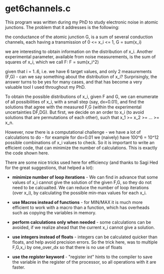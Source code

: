 # get6channels.c

This program was written during my PhD to study electronic noise in atomic junctions. The problem that it addresses is the following:

the conductance of the atomic junction G, is a sum of several conduction channels, each having a transmission of 0 <= x_i <= 1,
G = sum(x_i)

we are interesting to obtain information on the distribution of x_i. Another experimental parameter, available from noise measurements, is the sum of squares of x_i, which we call F:
F = sum(x_i^2)

given that i = 1..6, i.e. we have 6 target values, and only 2 measurements (F,G) - can we say something about the distribution of x_i? Surprisingly, the answer turns to be yes for many cases, and that has become a very valuable tool I used throughout my PhD.

To obtain the possible distributions of x_i, given F and G, we can enumerate of all possibilities of x_i, with a small step (say, dx=0.01), and find the solutions that agree with the measured F,G (within the experimental uncertainties DF,DG). But first, we decide on an order to x_i (to avoid solutions that are permutations of each other), such that x_1 >= x_2 >= ... >= x_n.

However, now there is a computational challenge - we have a lot of calculations to do - for example for dx=0.01 we (naively) have 100^6 = 10^12 possible combinations of x_i values to check. So it is important to write an efficient code, that can minimize the number of calculations. This is exactly the code shown here.

There are some nice tricks used here for efficiency (and thanks to Sagi Hed for the great suggestions, that helped a lot):

- **minimize number of loop iterations** - We can find in advance that some values of x_i cannot give the solution of the given F,G, so they do not need to be calcualted. We can reduce the number of loop iterations (over x_i), by calculating the possible min-max values for each x_i.

- **use Macros instead of functions** - for MIN/MAX it is much more efficient to work with a macro than a function, which has overheads such as copying the variables in memory.

- **perform calculations only when needed** - some calculations can be avoided, if we realize ahead that the current x_i cannot give a solution.

- **use integers instead of floats** - integers can be calculated quicker than floats, and help avoid precision errors. So the trick here, was to multiple F,G,x_i by one_over_dx so that there is no use of floats

- **use the _register_ keyword** - "register int" hints to the compiler to save the variable in the register of the processor, so all operations with it are faster.
